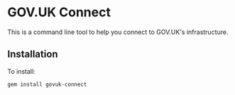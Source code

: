 # GOV.UK Connect

This is a command line tool to help you connect to GOV.UK's infrastructure.

## Installation

To install:

```bash
gem install govuk-connect
```
